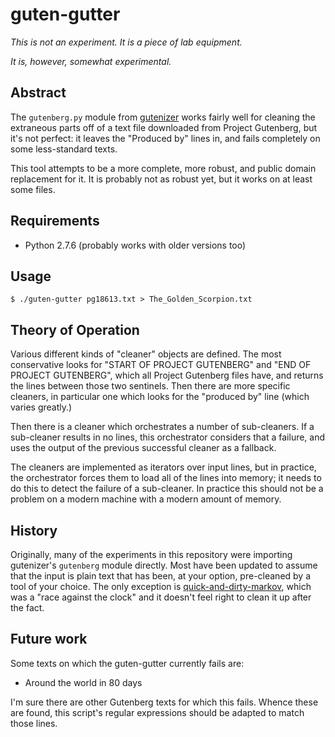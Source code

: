 guten-gutter
============

_This is not an experiment.  It is a piece of lab equipment._

_It is, however, somewhat experimental._

Abstract
--------

The `gutenberg.py` module from [gutenizer](https://github.com/okfn/gutenizer/)
works fairly well for cleaning the extraneous parts off of a text file
downloaded from Project Gutenberg, but it's not perfect: it leaves the
"Produced by" lines in, and fails completely on some less-standard texts.

This tool attempts to be a more complete, more robust, and public domain
replacement for it.  It is probably not as robust yet, but it works on at
least some files. 

Requirements
------------

*   Python 2.7.6 (probably works with older versions too)

Usage
-----

    $ ./guten-gutter pg18613.txt > The_Golden_Scorpion.txt

Theory of Operation
-------------------

Various different kinds of "cleaner" objects are defined.  The most
conservative looks for "START OF PROJECT GUTENBERG" and "END OF PROJECT
GUTENBERG", which all Project Gutenberg files have, and returns the lines
between those two sentinels.  Then there are more specific cleaners, in
particular one which looks for the "produced by" line (which varies greatly.)

Then there is a cleaner which orchestrates a number of sub-cleaners.
If a sub-cleaner results in no lines, this orchestrator considers that a
failure, and uses the output of the previous successful cleaner as a fallback.

The cleaners are implemented as iterators over input lines, but in practice,
the orchestrator forces them to load all of the lines into memory; it needs
to do this to detect the failure of a sub-cleaner.  In practice this should
not be a problem on a modern machine with a modern amount of memory.

History
-------

Originally, many of the experiments in this repository were importing
gutenizer's `gutenberg` module directly.  Most have been updated to assume
that the input is plain text that has been, at your option, pre-cleaned by
a tool of your choice.  The only exception is [quick-and-dirty-markov](../quick-and-dirty-markov),
which was a "race against the clock" and it doesn't feel right to clean it
up after the fact.

Future work
-----------

Some texts on which the guten-gutter currently fails are:

*   Around the world in 80 days

I'm sure there are other Gutenberg texts for which this fails.  Whence these
are found, this script's regular expressions should be adapted to match those
lines.

